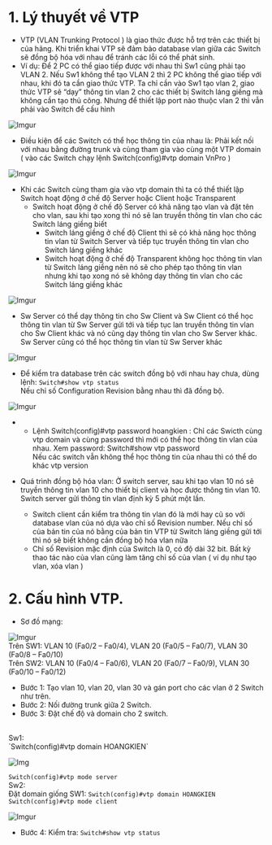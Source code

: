 # 1. Lý thuyết về VTP
* VTP (VLAN Trunking Protocol ) là giao thức được hỗ trợ trên các thiết bị của hãng. Khi triển khai VTP sẽ đảm bảo database vlan giữa các Switch sẽ đồng bộ hóa với nhau để tránh các lỗi có thể phát sinh.
*	Ví dụ: Để 2 PC có thể giao tiếp được với nhau thì Sw1 cũng phải tạo VLAN 2. Nếu Sw1 không thể tạo VLAN 2 thì 2 PC không thể giao tiếp với nhau, khi đó ta cần giao thức VTP. Ta chỉ cần vào Sw1 tạo vlan 2, giao thức VTP sẽ “dạy” thông tin vlan 2 cho các thiết bị Switch láng giềng mà không cần tạo thủ công. Nhưng để thiết lập port nào thuộc vlan 2 thì vẫn phải vào Switch để cấu hình 

![Imgur](https://i.imgur.com/iIap1Tl.png)

* Điều kiện để các Switch có thể học thông tin của nhau là: Phải kết nối với nhau bằng đường trunk và cùng tham gia vào cùng một VTP domain ( vào các Switch chạy lệnh Switch(config)#vtp domain VnPro )

![Imgur](https://i.imgur.com/unOfBP2.png)

* Khi các Switch cùng tham gia vào vtp domain thì ta có thể thiết lập Switch hoạt động ở chế độ Server hoặc Client hoặc Transparent 
  * Switch hoạt động ở chế độ Server có khả năng tạo vlan và đặt tên cho vlan, sau khi tạo xong thì nó sẽ lan truyền thông tin vlan cho các Switch láng giềng biết 	
	* Switch láng giềng ở chế độ Client thì sẽ có khả năng học thông tin vlan từ Switch Server và tiếp tục truyền thông tin vlan cho Switch láng giềng khác 
	* Switch hoạt động ở chế độ Transparent không học thông tin vlan từ Switch láng giềng nên nó sẽ cho phép tạo thông tin vlan nhưng khi tạo xong nó sẽ không dạy thông tin vlan cho các Switch láng giềng khác

![Imgur](https://i.imgur.com/uJWYHYT.png)

* Sw Server có thể dạy thông tin cho Sw Client và Sw Client có thể học thông tin vlan từ Sw Server gửi tới và tiếp tục lan truyền thông tin vlan cho Sw Client khác và nó cũng dạy thông tin vlan cho Sw Server khác. <br/>
	  Sw Server cũng có thể học thông tin vlan từ Sw Server khác 

![Imgur](https://i.imgur.com/YsIDUz8.png)

* Để kiểm tra database trên các switch đồng bộ với nhau hay chưa, dùng lệnh:  `Switch#show vtp status`  <br/>
		Nếu chỉ số Configuration Revision bằng nhau thì đã đồng bộ.
    
 ![Imgur](https://i.imgur.com/ss60XXN.png)
 
 * - Lệnh  Switch(config)#vtp password hoangkien : Chỉ các Swicth cùng vtp domain và cùng password thì mới có thể học thông tin vlan của nhau. 
	 Xem password: Switch#show vtp password  
	Nếu các switch vẫn không thể học thông tin của nhau thì có thể do khác vtp version 


* Quá trình đồng bộ hóa vlan:  Ở switch server, sau khi tạo vlan 10 nó sẽ truyền thông tin vlan 10 cho thiết bị client và học được thông tin vlan 10. Switch server gửi thông tin vlan định kỳ 5 phút một lần.
  * Switch client cần kiểm tra thông tin vlan đó là mới hay cũ so với database vlan của nó dựa vào chỉ số Revision number. Nếu chỉ số của bản tin của nó bằng của bản tin VTP từ Switch láng giềng gửi tới thì nó sẽ biết không cần đồng bộ hóa vlan nữa
  * Chỉ số Revision mặc định của Switch là 0, có độ dài 32 bit. Bất kỳ thao tác nào của vlan cũng làm tăng chỉ số của vlan ( ví dụ như tạo vlan, xóa vlan )

# 2. Cấu hình VTP.
- Sơ đồ mạng: 

![Imgur](https://i.imgur.com/a3DPkJI.png)
<br/>
Trên SW1: VLAN 10 (Fa0/2 – Fa0/4), VLAN 20 (Fa0/5 – Fa0/7), VLAN 30 (Fa0/8 – Fa0/10)  <br/>
Trên SW2: VLAN 10 (Fa0/4 – Fa0/6), VLAN 20 (Fa0/7 – Fa0/9), VLAN 30 (Fa0/10 – Fa0/12)

- Bước 1: Tạo vlan 10, vlan 20, vlan 30 và gán port cho các vlan ở 2 Switch như trên.
- Bước 2: Nối đường trunk giữa 2 Switch.
- Bước 3: Đặt chế độ và domain cho 2 switch.
<br/>
Sw1: <br/>
`Switch(config)#vtp domain HOANGKIEN`

![Img](https://i.imgur.com/VNcZPLk.png)

`Switch(config)#vtp mode server`
<br/> 
Sw2: <br/>
Đặt domain giống SW1: `Switch(config)#vtp domain HOANGKIEN`  <br/>
`Switch(config)#vtp mode client `

![Imgur](https://i.imgur.com/pPCinci.png)

- Bước 4: Kiểm tra:  `Switch#show vtp status` 




















